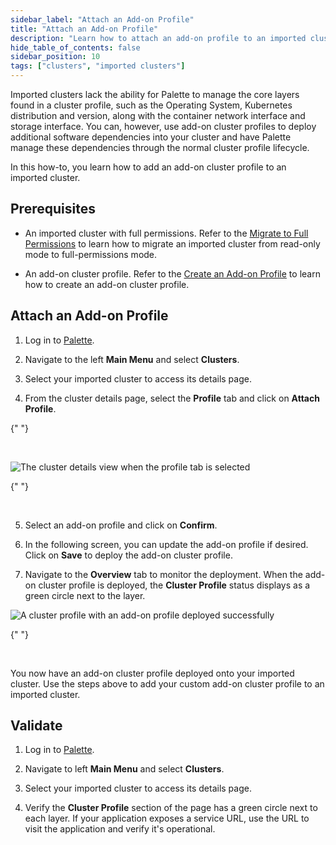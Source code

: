```yaml
---
sidebar_label: "Attach an Add-on Profile"
title: "Attach an Add-on Profile"
description: "Learn how to attach an add-on profile to an imported cluster in Palette."
hide_table_of_contents: false
sidebar_position: 10
tags: ["clusters", "imported clusters"]
---
```


Imported clusters lack the ability for Palette to manage the core layers found in a cluster profile, such as the
Operating System, Kubernetes distribution and version, along with the container network interface and storage interface.
You can, however, use add-on cluster profiles to deploy additional software dependencies into your cluster and have
Palette manage these dependencies through the normal cluster profile lifecycle.

In this how-to, you learn how to add an add-on cluster profile to an imported cluster.

## Prerequisites

- An imported cluster with full permissions. Refer to the [Migrate to Full Permissions](migrate-full-permissions.md) to
  learn how to migrate an imported cluster from read-only mode to full-permissions mode.

- An add-on cluster profile. Refer to the
  [Create an Add-on Profile](../../profiles/cluster-profiles/create-cluster-profiles/create-addon-profile/create-addon-profile.md)
  to learn how to create an add-on cluster profile.

## Attach an Add-on Profile

1. Log in to [Palette](https://console.spectrocloud.com).

2. Navigate to the left **Main Menu** and select **Clusters**.

3. Select your imported cluster to access its details page.

4. From the cluster details page, select the **Profile** tab and click on **Attach Profile**.

{" "}

<br />

![The cluster details view when the profile tab is selected](/clusters_imported-clusters_attach-add-on-profile_cluster-details-profile-tab.png)

{" "}

<br />

5. Select an add-on profile and click on **Confirm**.

6. In the following screen, you can update the add-on profile if desired. Click on **Save** to deploy the add-on cluster
   profile.

7. Navigate to the **Overview** tab to monitor the deployment. When the add-on cluster profile is deployed, the
   **Cluster Profile** status displays as a green circle next to the layer. <br />

![A cluster profile with an add-on profile deployed successfully](/clusters_imported-clusters_attach-add-on-profile_cluster-details-app-deployed.png)

{" "}

<br />

You now have an add-on cluster profile deployed onto your imported cluster. Use the steps above to add your custom
add-on cluster profile to an imported cluster.

## Validate

1. Log in to [Palette](https://console.spectrocloud.com).

2. Navigate to left **Main Menu** and select **Clusters**.

3. Select your imported cluster to access its details page.

4. Verify the **Cluster Profile** section of the page has a green circle next to each layer. If your application exposes
   a service URL, use the URL to visit the application and verify it's operational.
